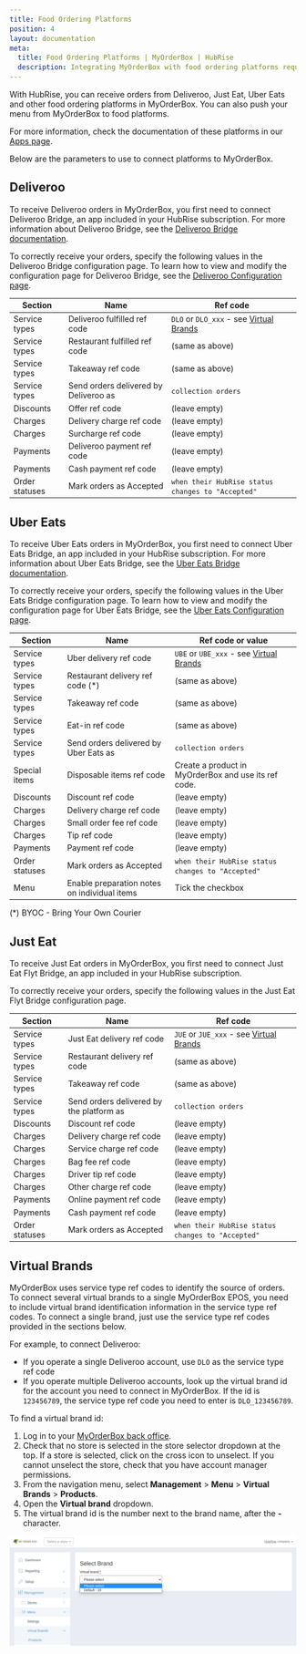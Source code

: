 ```yaml
---
title: Food Ordering Platforms
position: 4
layout: documentation
meta:
  title: Food Ordering Platforms | MyOrderBox | HubRise
  description: Integrating MyOrderBox with food ordering platforms requires you to specify particular ref codes in the configuration page of the delivery platform bridge.
---
```


With HubRise, you can receive orders from Deliveroo, Just Eat, Uber Eats and other food ordering platforms in MyOrderBox. You can also push your menu from MyOrderBox to food platforms.

For more information, check the documentation of these platforms in our [Apps page](/apps/food-ordering-platforms).

Below are the parameters to use to connect platforms to MyOrderBox.

## Deliveroo

To receive Deliveroo orders in MyOrderBox, you first need to connect Deliveroo Bridge, an app included in your HubRise
subscription. For more information about Deliveroo Bridge, see the [Deliveroo Bridge documentation](/apps/deliveroo).

To correctly receive your orders, specify the following values in the Deliveroo Bridge configuration page. To learn how
to view and modify the configuration page for Deliveroo Bridge, see
the [Deliveroo Configuration page](/apps/deliveroo/configuration).

| Section        | Name                                  | Ref code                                                   |
| -------------- | ------------------------------------- | ---------------------------------------------------------- |
| Service types  | Deliveroo fulfilled ref code          | `DLO` or `DLO_xxx` - see [Virtual Brands](#virtual-brands) |
| Service types  | Restaurant fulfilled ref code         | (same as above)                                            |
| Service types  | Takeaway ref code                     | (same as above)                                            |
| Service types  | Send orders delivered by Deliveroo as | `collection orders`                                        |
| Discounts      | Offer ref code                        | (leave empty)                                              |
| Charges        | Delivery charge ref code              | (leave empty)                                              |
| Charges        | Surcharge ref code                    | (leave empty)                                              |
| Payments       | Deliveroo payment ref code            | (leave empty)                                              |
| Payments       | Cash payment ref code                 | (leave empty)                                              |
| Order statuses | Mark orders as Accepted               | `when their HubRise status changes to "Accepted"`          |

## Uber Eats

To receive Uber Eats orders in MyOrderBox, you first need to connect Uber Eats Bridge, an app included in your HubRise
subscription. For more information about Uber Eats Bridge, see the [Uber Eats Bridge documentation](/apps/uber-eats).

To correctly receive your orders, specify the following values in the Uber Eats Bridge configuration page. To learn how
to view and modify the configuration page for Uber Eats Bridge, see
the [Uber Eats Configuration page](/apps/uber-eats/configuration).

| Section        | Name                                         | Ref code or value                                          |
| -------------- | -------------------------------------------- | ---------------------------------------------------------- |
| Service types  | Uber delivery ref code                       | `UBE` or `UBE_xxx` - see [Virtual Brands](#virtual-brands) |
| Service types  | Restaurant delivery ref code (\*)            | (same as above)                                            |
| Service types  | Takeaway ref code                            | (same as above)                                            |
| Service types  | Eat-in ref code                              | (same as above)                                            |
| Service types  | Send orders delivered by Uber Eats as        | `collection orders`                                        |
| Special items  | Disposable items ref code                    | Create a product in MyOrderBox and use its ref code.       |
| Discounts      | Discount ref code                            | (leave empty)                                              |
| Charges        | Delivery charge ref code                     | (leave empty)                                              |
| Charges        | Small order fee ref code                     | (leave empty)                                              |
| Charges        | Tip ref code                                 | (leave empty)                                              |
| Payments       | Payment ref code                             | (leave empty)                                              |
| Order statuses | Mark orders as Accepted                      | `when their HubRise status changes to "Accepted"`          |
| Menu           | Enable preparation notes on individual items | Tick the checkbox                                          |

(\*) BYOC - Bring Your Own Courier

## Just Eat

To receive Just Eat orders in MyOrderBox, you first need to connect Just Eat Flyt Bridge, an app included in your
HubRise subscription.

To correctly receive your orders, specify the following values in the Just Eat Flyt Bridge configuration page.

| Section        | Name                                     | Ref code                                                   |
| -------------- | ---------------------------------------- | ---------------------------------------------------------- |
| Service types  | Just Eat delivery ref code               | `JUE` or `JUE_xxx` - see [Virtual Brands](#virtual-brands) |
| Service types  | Restaurant delivery ref code             | (same as above)                                            |
| Service types  | Takeaway ref code                        | (same as above)                                            |
| Service types  | Send orders delivered by the platform as | `collection orders`                                        |
| Discounts      | Discount ref code                        | (leave empty)                                              |
| Charges        | Delivery charge ref code                 | (leave empty)                                              |
| Charges        | Service charge ref code                  | (leave empty)                                              |
| Charges        | Bag fee ref code                         | (leave empty)                                              |
| Charges        | Driver tip ref code                      | (leave empty)                                              |
| Charges        | Other charge ref code                    | (leave empty)                                              |
| Payments       | Online payment ref code                  | (leave empty)                                              |
| Payments       | Cash payment ref code                    | (leave empty)                                              |
| Order statuses | Mark orders as Accepted                  | `when their HubRise status changes to "Accepted"`          |

## Virtual Brands

MyOrderBox uses service type ref codes to identify the source of orders. To connect several virtual brands to a single MyOrderBox EPOS, you need to include virtual brand identification information in the service type ref codes. To connect a single brand, just use the service type ref codes provided in the sections below.

For example, to connect Deliveroo:

- If you operate a single Deliveroo account, use `DLO` as the service type ref code
- If you operate multiple Deliveroo accounts, look up the virtual brand id for the account you need to connect in MyOrderBox. If the id is `123456789`, the service type ref code you need to enter is `DLO_123456789`.

To find a virtual brand id:

1. Log in to your [MyOrderBox back office](https://go.myorderboxhq.com/).
1. Check that no store is selected in the store selector dropdown at the top. If a store is selected, click on the cross icon to unselect. If you cannot unselect the store, check that you have account manager permissions.
1. From the navigation menu, select **Management** > **Menu** > **Virtual Brands** > **Products**.
1. Open the **Virtual brand** dropdown.
1. The virtual brand id is the number next to the brand name, after the **-** character.

![Finding virtual brand id in MyOrderBox back office](../images/006-en-find-virtual-brand-ids.png)
